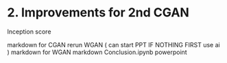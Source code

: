 
# 2. Improvements for 2nd CGAN










































Inception score




markdown for CGAN
rerun WGAN ( can start PPT IF NOTHING FIRST use ai )
markdown for WGAN
markdown
Conclusion.ipynb
powerpoint





